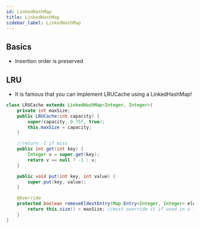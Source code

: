 ```yaml
---
id: LinkedHashMap
title: LinkedHashMap
sidebar_label: LinkedHashMap
---
```


## Basics
- Insertion order is preserved

## LRU
- It is famous that you can implement LRUCache using a LinkedHashMap!

```java
class LRUCache extends LinkedHashMap<Integer, Integer>{
    private int maxSize;
    public LRUCache(int capacity) {
        super(capacity, 0.75f, true);
        this.maxSize = capacity;
    }

    //return -1 if miss
    public int get(int key) {
        Integer v = super.get(key);
        return v == null ? -1 : v;
    }

    public void put(int key, int value) {
        super.put(key, value);
    }

    @Override
    protected boolean removeEldestEntry(Map.Entry<Integer, Integer> eldest) {
        return this.size() > maxSize; //must override it if used in a fixed cache
    }
}
```